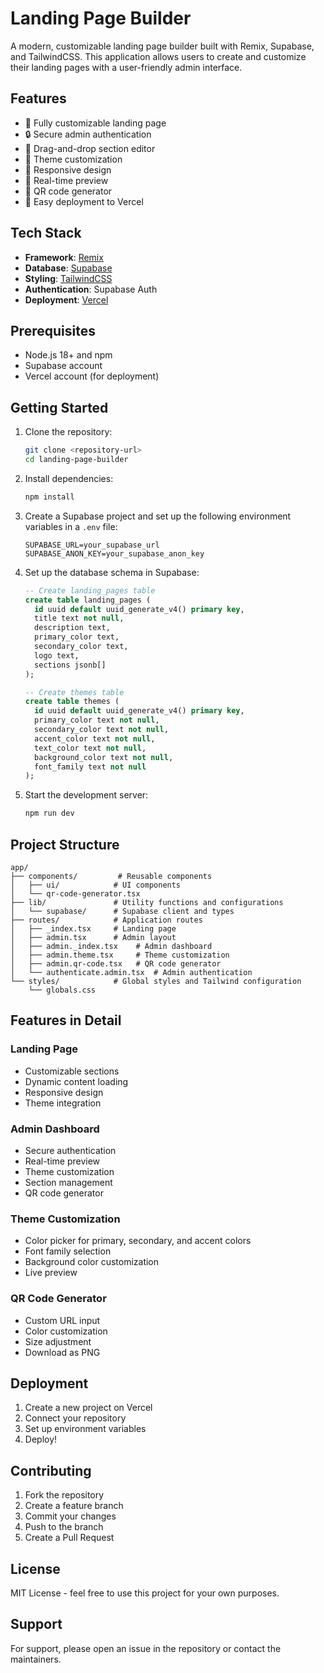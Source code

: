 # Landing Page Builder

A modern, customizable landing page builder built with Remix, Supabase, and
TailwindCSS. This application allows users to create and customize their landing
pages with a user-friendly admin interface.

## Features

- 🎨 Fully customizable landing page
- 🔒 Secure admin authentication
- 🎯 Drag-and-drop section editor
- 🎨 Theme customization
- 📱 Responsive design
- 🔄 Real-time preview
- 📱 QR code generator
- 🚀 Easy deployment to Vercel

## Tech Stack

- **Framework**: [Remix](https://remix.run)
- **Database**: [Supabase](https://supabase.com)
- **Styling**: [TailwindCSS](https://tailwindcss.com)
- **Authentication**: Supabase Auth
- **Deployment**: [Vercel](https://vercel.com)

## Prerequisites

- Node.js 18+ and npm
- Supabase account
- Vercel account (for deployment)

## Getting Started

1. Clone the repository:

   ```bash
   git clone <repository-url>
   cd landing-page-builder
   ```

2. Install dependencies:

   ```bash
   npm install
   ```

3. Create a Supabase project and set up the following environment variables in a
   `.env` file:

   ```env
   SUPABASE_URL=your_supabase_url
   SUPABASE_ANON_KEY=your_supabase_anon_key
   ```

4. Set up the database schema in Supabase:

   ```sql
   -- Create landing_pages table
   create table landing_pages (
     id uuid default uuid_generate_v4() primary key,
     title text not null,
     description text,
     primary_color text,
     secondary_color text,
     logo text,
     sections jsonb[]
   );

   -- Create themes table
   create table themes (
     id uuid default uuid_generate_v4() primary key,
     primary_color text not null,
     secondary_color text not null,
     accent_color text not null,
     text_color text not null,
     background_color text not null,
     font_family text not null
   );
   ```

5. Start the development server:
   ```bash
   npm run dev
   ```

## Project Structure

```
app/
├── components/         # Reusable components
│   ├── ui/            # UI components
│   └── qr-code-generator.tsx
├── lib/               # Utility functions and configurations
│   └── supabase/      # Supabase client and types
├── routes/            # Application routes
│   ├── _index.tsx     # Landing page
│   ├── admin.tsx      # Admin layout
│   ├── admin._index.tsx    # Admin dashboard
│   ├── admin.theme.tsx     # Theme customization
│   ├── admin.qr-code.tsx   # QR code generator
│   └── authenticate.admin.tsx  # Admin authentication
└── styles/            # Global styles and Tailwind configuration
    └── globals.css
```

## Features in Detail

### Landing Page

- Customizable sections
- Dynamic content loading
- Responsive design
- Theme integration

### Admin Dashboard

- Secure authentication
- Real-time preview
- Theme customization
- Section management
- QR code generator

### Theme Customization

- Color picker for primary, secondary, and accent colors
- Font family selection
- Background color customization
- Live preview

### QR Code Generator

- Custom URL input
- Color customization
- Size adjustment
- Download as PNG

## Deployment

1. Create a new project on Vercel
2. Connect your repository
3. Set up environment variables
4. Deploy!

## Contributing

1. Fork the repository
2. Create a feature branch
3. Commit your changes
4. Push to the branch
5. Create a Pull Request

## License

MIT License - feel free to use this project for your own purposes.

## Support

For support, please open an issue in the repository or contact the maintainers.
